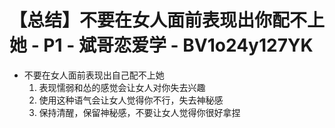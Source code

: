 # 【总结】不要在女人面前表现出你配不上她 - P1 - 斌哥恋爱学 - BV1o24y127YK

-   不要在女人面前表现出自己配不上她
    1.  表现懦弱和怂的感觉会让女人对你失去兴趣
    2.  使用这种语气会让女人觉得你不行，失去神秘感
    3.  保持清醒，保留神秘感，不要让女人觉得你很好拿捏